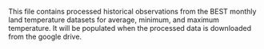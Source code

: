 This file contains processed historical observations from the BEST monthly land temperature datasets for average, minimum, and maximum temperature. It will be populated when the processed data is downloaded from the google drive.
